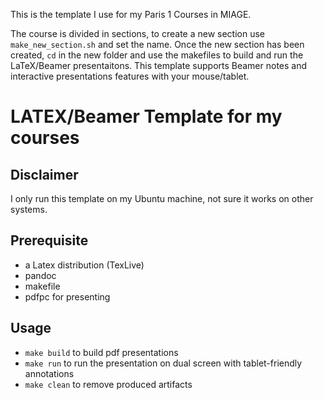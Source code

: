 This is the template I use for my Paris 1 Courses in MIAGE.

The course is divided in sections, to create a new section use ```make_new_section.sh``` and set the name. Once the new section has been created, ```cd``` in the new folder and use the makefiles to build and run the LaTeX/Beamer presentaitons.
This template supports Beamer notes and interactive presentations features with your mouse/tablet.

# LATEX/Beamer Template for my courses

## Disclaimer

I only run this template on my Ubuntu machine, not sure it works on other systems.

## Prerequisite

* a Latex distribution (TexLive)
* pandoc
* makefile
* pdfpc for presenting

## Usage

* ```make build``` to build pdf presentations
* ```make run``` to run the presentation on dual screen with tablet-friendly annotations
* ```make clean``` to remove produced artifacts



